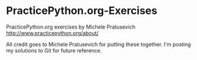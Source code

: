 # PracticePython.org-Exercises
PracticePython.org exercises by Michele Pratusevich
http://www.practicepython.org/about/

All credit goes to Michele Pratusevich for putting these together.  I'm posting my solutions to Git for future reference.
